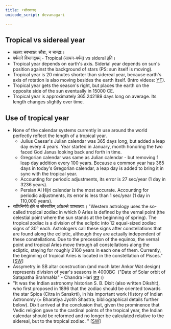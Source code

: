 ```yaml
---
title: +सौरमानम्
unicode_script: devanagari

---
```


## Tropical vs sidereal year

- ऋतवः स्वभावतः सौराः, न चान्द्राः। 
- वर्षमाने विभागद्वयम् - Tropical (सायन-वर्षम्) vs sideral इति। 
- Tropical year depends on earth's axis. Siderial year depends on sun's position against the background of stars (PS: sun itself is moving).
- Tropical year is 20 minutes shorter than sidereal year, because earth's axis of rotation is also moving besides the earth itself. (Intro videos: [YT](https://www.youtube.com/watch?v=adzx547ptck)).
- Tropical year gets the season's right, but places the earth on the opposite side of the sun eventually in 15000 CE. 
- Tropical year is approximately 365.242189 days long on average. Its length changes slightly over time.

## Use of tropical year

- None of the calendar systems currently in use around the world perfectly reflect the length of a tropical year.
  - Julius Caesar's Julian calendar was 365 days long, but added a leap day every 4 years. Year started in January, month honoring the two faced God Janus looking back and forth in time.
  - Gregorian calendar was same as Julian calendar - but removing 1 leap day addition every 100 years. Because a common year has 365 days in today's Gregorian calendar, a leap day is added to bring it in sync with the tropical year.
  - Accounting for periodic adjustments, its error is 27 sec/year (1 day in 3236 years). 
  - Persian Al Hijri calendar is the most accurate. Accounting for periodic adjustments, its error is less than 1 sec/year (1 day in 110,000 years).
- राशिनिर्णये होरे च सौरराशिम् अवेक्षन्ते पाश्चात्याः। "Western astrology uses the so-called tropical zodiac in which 0 Aries is defined by the vernal point (the celestial point where the sun stands at the beginning of spring). The tropical zodiac is a division of the ecliptic into 12 equal-sized zodiac signs of 30° each. Astrologers call these signs after constellations that are found along the ecliptic, although they are actually independent of these constellations. Due to the precession of the equinox, the vernal point and tropical Aries move through all constellations along the ecliptic, staying for roughly 2160 years in each one of them. Currently, the beginning of tropical Aries is located in the constellation of Pisces." \[[SW](http://www.astro.com/swisseph/swisseph.htm#_Toc465773505)\]
- Assymetry in SB altar construction (and much later Ankor Wat design) represents division of year's seasons in 4000BC  ("Date of Solar orbit of Satapatha BrahmaNa" - Chandra Hari [अत्र](http://www.insa.nic.in/writereaddata/UpLoadedFiles/IJHS/Vol35_1_2_KCHari.pdf)।)
- "It was the Indian astronomy historian S. B. Dixit (also written Dikshit), who first proposed in 1896 that the zodiac should be oriented towards the star Spica (Citra in Sanskrti), in his important work History of Indian Astronomy (= Bharatiya Jyotih Shastra; bibliographical details further below). Dixit arrived at the conclusion that, given the prominence that Vedic religion gave to the cardinal points of the tropical year, the Indian calendar should be reformed and no longer be calculated relative to the sidereal, but to the tropical zodiac. " \[[SW](http://www.astro.com/swisseph/swisseph.htm#_Toc502931328)\]
